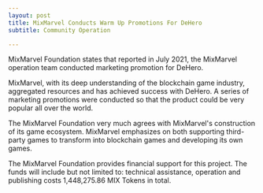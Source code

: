 ```yaml
---
layout: post
title: MixMarvel Conducts Warm Up Promotions For DeHero
subtitle: Community Operation 

---
```


MixMarvel Foundation states that reported in July 2021, the MixMarvel operation team conducted marketing promotion for DeHero. 

MixMarvel, with its deep understanding of the blockchain game industry, aggregated resources and has achieved success with DeHero.  A series of marketing promotions were conducted so that the product could be very popular all over the world. 

The MixMarvel Foundation very much agrees with MixMarvel's construction of its game ecosystem. MixMarvel emphasizes on both supporting third-party games to transform into blockchain games and developing its own games. 

The MixMarvel Foundation provides financial support for this project. The funds will include but not limited to: technical assistance, operation and publishing costs 1,448,275.86 MIX Tokens in total. 

